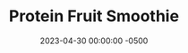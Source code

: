 ---
layout: post
title:  "Protein Fruit Smoothie"
date:   2023-04-30 00:00:00 -0500
categories:
- Recipes
- Drinks
permalink: /recipes/smoothie
image: /assets/Food/Drinks/Smoothie/smoothie-cover.jpg
ing: smoothie-ing
facts: smoothie-facts
Prep: 5
Rest: 
Cook: 
Source1: 
Source2: 
tags: 
- fruit
- bowl
- nuts
- seeds
- banana
- berry
- chia
- blend
Description: Here's my simple formula for the perfect protein packed fruit smoothie. I always use a banana, and whatever frozen fruit I have in my kitchen at the time. The yogurt and protein powder help to make it a bit more filling as a meal that could hold you over until lunch. This also works well as a smoothie bowl, just use a frozen banana.
Instructions: 
- Blend all ingredients together in a blender, and pour into a glass<br><br>

- Turn into a smoothie bowl by using a frozen banana and leaving out the milk, and blending in a food processor instead.  Transfer to a bowl. Add any toppings if desired, such as nuts or seeds<br><br>
- <center><img src="/assets/Food/Drinks/Smoothie/smoothie-3.jpg" alt="" class="instruction-image"></center>
---